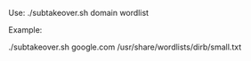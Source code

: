 Use:
./subtakeover.sh domain wordlist

Example:

./subtakeover.sh google.com /usr/share/wordlists/dirb/small.txt
